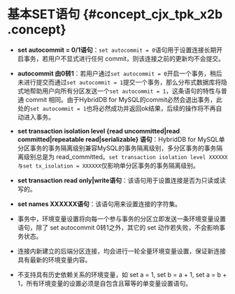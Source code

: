 # 基本SET语句 {#concept_cjx_tpk_x2b .concept}

-   **set autocommit = 0/1语句**：`set autocommit = 0`语句用于设置连接长期开启事务，若用户不显式进行任何 commit，则该连接之前的更新均不会提交。

-   **autocommit 由0转1**：若用户通过`set autocommit = 0`开启一个事务，稍后未进行提交而通过`set autocommit = 1`提交一个事务，那么分布式数据库将隐式地帮助用户向所有分区发送一个`set autocommit = 1`，这条语句的特性与普通 commit 相同。由于HybridDB for MySQL的commit必然会退出事务，此处的`set autocommit = 1`也将必然成功并返回ok结果，后续的操作将不再自动进入事务。

-   **set transaction isolation level \{read uncommitted|read committed|repeatable read|serializable\} 语句**：HybridDB for MySQL单分区事务的事务隔离级别兼容MySQL的事务隔离级别，多分区事务的事务隔离级别总是为 read\_committed。`set transaction isolation level XXXXXX与set tx_isolation = XXXXXX`仅影响单分区事务的事务隔离级别。

-   **set transaction read only|write语句**：该语句用于设置连接是否为只读或读写的。

-   **set names XXXXXX语句**：该语句用来设置连接的字符集。

-   事务中，环境变量设置将向每一个参与事务的分区立即发送一条环境变量设置语句，除了 set autocommit 0转1之外，其它的 set 动作若失败，不会影响事务状态。

-   连接内新建立的后端分区连接，均会进行一轮全量环境变量设置，保证新连接具有最新的环境变量内容。

-   不支持具有历史依赖关系的环境变量，如 set a = 1, set b = a + 1, set a = b + 1，所有环境变量的设置必须是自包含且幂等的单变量设置语句。


